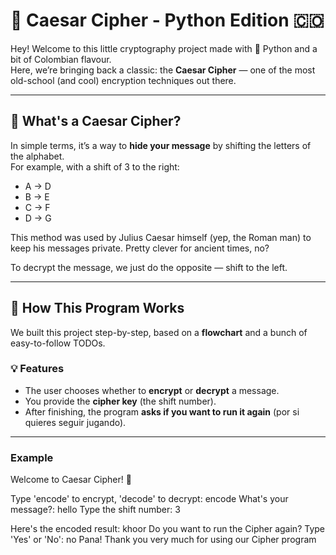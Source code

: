 # 🔐 Caesar Cipher - Python Edition 🇨🇴

Hey! Welcome to this little cryptography project made with 💛 Python and a bit of Colombian flavour.  
Here, we’re bringing back a classic: the **Caesar Cipher** — one of the most old-school (and cool) encryption techniques out there.

---

## 🧠 What's a Caesar Cipher?

In simple terms, it’s a way to **hide your message** by shifting the letters of the alphabet.  
For example, with a shift of 3 to the right:

- A -> D
- B -> E
- C -> F
- D -> G

This method was used by Julius Caesar himself (yep, the Roman man) to keep his messages private. Pretty clever for ancient times, no?

To decrypt the message, we just do the opposite — shift to the left.

---

## 🚀 How This Program Works

We built this project step-by-step, based on a **flowchart** and a bunch of easy-to-follow TODOs.

### 💡 Features

- The user chooses whether to **encrypt** or **decrypt** a message.
- You provide the **cipher key** (the shift number).
- After finishing, the program **asks if you want to run it again** (por si quieres seguir jugando).

---

### Example

Welcome to Caesar Cipher! 🔐

Type 'encode' to encrypt, 'decode' to decrypt: encode
What's your message?: hello
Type the shift number: 3

Here's the encoded result: khoor
Do you want to run the Cipher again? Type 'Yes' or 'No': no
Pana! Thank you very much for using our Cipher program
